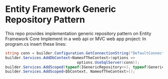 # Entity Framework Generic Repository Pattern
This repo provides implementation generic repository pattern on Entity Framework Core
Implement in a web api or MVC web app project:
In program.cs insert these lines:
```c#
string conn = builder.Configuration.GetConnectionString("DefaultConnection");
builder.Services.AddDbContext<NameofTheContext>(options =>
                                options.UseSqlServer(conn));
builder.Services.AddScoped(typeof(IGenericRepository<>), typeof(GenericRepository<>));
builder.Services.AddScoped<DbContext, NameofTheContext>();
```
